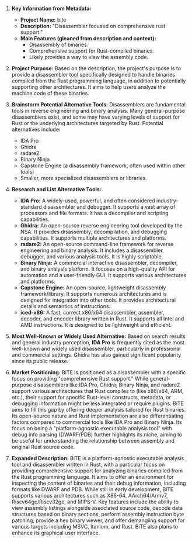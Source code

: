 1.  **Key Information from Metadata:**
    *   **Project Name:** bite
    *   **Description:** "Disassembler focused on comprehensive rust support."
    *   **Main Features (gleaned from description and context):**
        *   Disassembly of binaries.
        *   Comprehensive support for Rust-compiled binaries.
        *   Likely provides a way to view the assembly code.

2.  **Project Purpose:**
    Based on the description, the project's purpose is to provide a disassembler tool specifically designed to handle binaries compiled from the Rust programming language, in addition to potentially supporting other architectures. It aims to help users analyze the machine code of these binaries.

3.  **Brainstorm Potential Alternative Tools:**
    Disassemblers are fundamental tools in reverse engineering and binary analysis. Many general-purpose disassemblers exist, and some may have varying levels of support for Rust or the underlying architectures targeted by Rust. Potential alternatives include:
    *   IDA Pro
    *   Ghidra
    *   radare2
    *   Binary Ninja
    *   Capstone Engine (a disassembly framework, often used within other tools)
    *   Smaller, more specialized disassemblers or libraries.

4.  **Research and List Alternative Tools:**

    *   **IDA Pro:** A widely-used, powerful, and often considered industry-standard disassembler and debugger. It supports a vast array of processors and file formats. It has a decompiler and scripting capabilities.
    *   **Ghidra:** An open-source reverse engineering tool developed by the NSA. It provides disassembly, decompilation, and debugging capabilities. It supports multiple architectures and platforms.
    *   **radare2:** An open-source command-line framework for reverse engineering and binary analysis. It includes a disassembler, debugger, and various analysis tools. It is highly scriptable.
    *   **Binary Ninja:** A commercial interactive disassembler, decompiler, and binary analysis platform. It focuses on a high-quality API for automation and a user-friendly GUI. It supports various architectures and platforms.
    *   **Capstone Engine:** An open-source, lightweight disassembly framework/library. It supports numerous architectures and is designed for integration into other tools. It provides architectural details and semantics of instructions.
    *   **iced-x86:** A fast, correct x86/x64 disassembler, assembler, decoder, and encoder library written in Rust. It supports all Intel and AMD instructions. It is designed to be lightweight and efficient.

5.  **Most Well-Known or Widely Used Alternative:**
    Based on search results and general industry perception, **IDA Pro** is frequently cited as the most well-known and widely used disassembler, particularly in professional and commercial settings. Ghidra has also gained significant popularity since its public release.

6.  **Market Positioning:**
    BiTE is positioned as a disassembler with a specific focus on providing "comprehensive Rust support." While general-purpose disassemblers like IDA Pro, Ghidra, Binary Ninja, and radare2 support various architectures that Rust compiles to (like x86/x64, ARM, etc.), their support for specific Rust-level constructs, metadata, or debugging information might be less integrated or require plugins. BiTE aims to fill this gap by offering deeper analysis tailored for Rust binaries. Its open-source nature and Rust implementation are also differentiating factors compared to commercial tools like IDA Pro and Binary Ninja. Its focus on being a "platform-agnostic executable analysis tool" with debug info parsing (DWARF/PDB) further highlights its niche, aiming to be useful for understanding the relationship between assembly and original Rust source code.

7.  **Expanded Description:**
    BiTE is a platform-agnostic executable analysis tool and disassembler written in Rust, with a particular focus on providing comprehensive support for analyzing binaries compiled from the Rust programming language. It aims to offer an environment for inspecting the content of binaries and their debug information, including formats like DWARF and PDB. While still in early development, BiTE supports various architectures such as X86-64, AArch64/Armv7, Riscv64gc/Riscv32gc, and MIPS-V. Key features include the ability to view assembly listings alongside associated source code, decode data structures based on binary sections, perform assembly instruction byte patching, provide a hex binary viewer, and offer demangling support for various targets including MSVC, Itanium, and Rust. BiTE also plans to enhance its graphical user interface.
